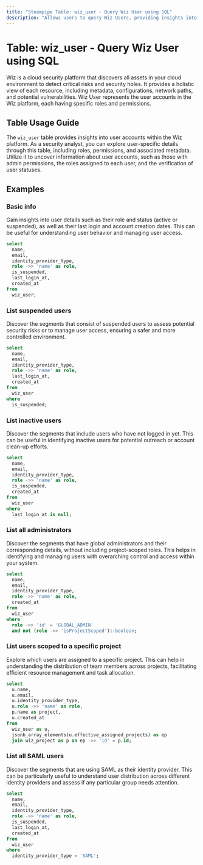 ```yaml
---
title: "Steampipe Table: wiz_user - Query Wiz User using SQL"
description: "Allows users to query Wiz Users, providing insights into user details and roles within the Wiz environment."
---
```


# Table: wiz_user - Query Wiz User using SQL

Wiz is a cloud security platform that discovers all assets in your cloud environment to detect critical risks and security holes. It provides a holistic view of each resource, including metadata, configurations, network paths, and potential vulnerabilities. Wiz User represents the user accounts in the Wiz platform, each having specific roles and permissions.

## Table Usage Guide

The `wiz_user` table provides insights into user accounts within the Wiz platform. As a security analyst, you can explore user-specific details through this table, including roles, permissions, and associated metadata. Utilize it to uncover information about user accounts, such as those with admin permissions, the roles assigned to each user, and the verification of user statuses.

## Examples

### Basic info
Gain insights into user details such as their role and status (active or suspended), as well as their last login and account creation dates. This can be useful for understanding user behavior and managing user access.

```sql
select
  name,
  email,
  identity_provider_type,
  role ->> 'name' as role,
  is_suspended,
  last_login_at,
  created_at
from
  wiz_user;
```

### List suspended users
Discover the segments that consist of suspended users to assess potential security risks or to manage user access, ensuring a safer and more controlled environment.

```sql
select
  name,
  email,
  identity_provider_type,
  role ->> 'name' as role,
  last_login_at,
  created_at
from
  wiz_user
where
  is_suspended;
```

### List inactive users
Discover the segments that include users who have not logged in yet. This can be useful in identifying inactive users for potential outreach or account clean-up efforts.

```sql
select
  name,
  email,
  identity_provider_type,
  role ->> 'name' as role,
  is_suspended,
  created_at
from
  wiz_user
where
  last_login_at is null;
```

### List all administrators
Discover the segments that have global administrators and their corresponding details, without including project-scoped roles. This helps in identifying and managing users with overarching control and access within your system.

```sql
select
  name,
  email,
  identity_provider_type,
  role ->> 'name' as role,
  created_at
from
  wiz_user
where
  role ->> 'id' = 'GLOBAL_ADMIN'
  and not (role ->> 'isProjectScoped')::boolean;
```

### List users scoped to a specific project
Explore which users are assigned to a specific project. This can help in understanding the distribution of team members across projects, facilitating efficient resource management and task allocation.

```sql
select
  u.name,
  u.email,
  u.identity_provider_type,
  u.role ->> 'name' as role,
  p.name as project,
  u.created_at
from
  wiz_user as u,
  jsonb_array_elements(u.effective_assigned_projects) as ep
  join wiz_project as p on ep ->> 'id' = p.id;
```

### List all SAML users
Discover the segments that are using SAML as their identity provider. This can be particularly useful to understand user distribution across different identity providers and assess if any particular group needs attention.

```sql
select
  name,
  email,
  identity_provider_type,
  role ->> 'name' as role,
  is_suspended,
  last_login_at,
  created_at
from
  wiz_user
where
  identity_provider_type = 'SAML';
```